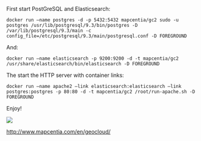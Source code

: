First start PostGreSQL and Elasticsearch:

`docker run –name postgres -d -p 5432:5432 mapcentia/gc2 sudo -u postgres /usr/lib/postgresql/9.3/bin/postgres -D /var/lib/postgresql/9.3/main -c config_file=/etc/postgresql/9.3/main/postgresql.conf -D FOREGROUND`

And:

`docker run –name elasticsearch -p 9200:9200 -d -t mapcentia/gc2 /usr/share/elasticsearch/bin/elasticsearch -D FOREGROUND`

The start the HTTP server with container links:

`docker run –name apache2 –link elasticsearch:elasticsearch –link postgres:postgres -p 80:80 -d -t mapcentia/gc2 /root/run-apache.sh -D FOREGROUND`

Enjoy!

<img src="http://www.mapcentia.com/images/__od/863/mapcentialogo.png">

http://www.mapcentia.com/en/geocloud/